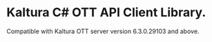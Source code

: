 # Kaltura C# OTT API Client Library.
Compatible with Kaltura OTT server version 6.3.0.29103 and above.
